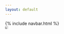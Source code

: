 ```yaml
---
layout: default
---
```


<div class="vh-100 d-flex flex-column">
  {% include navbar.html %}

  <div class="h-100 pt-3">
    <iframe class="h-100 w-100" width="10" height="10" src="https://analytics.zoho.eu/open-view/{{page.dashboard}}" frameborder="0" allowfullscreen></iframe>
  </div>

</div>
